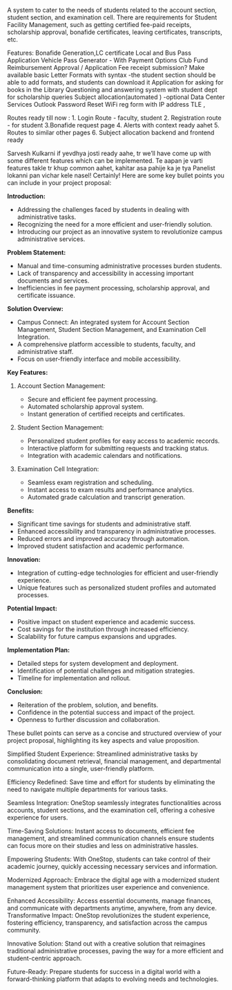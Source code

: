 A system to cater to the needs of students related to the account section, student section, and examination cell. There are requirements for Student Facility Management, such as getting certified fee-paid receipts, scholarship approval, bonafide certificates, leaving certificates, transcripts, etc.


Features:
Bonafide Generation,LC certificate
Local and Bus Pass Application
Vehicle Pass Generator - With Payment Options
Club Fund Reimbursement Approval / Application
Fee receipt submission?
Make available basic Letter Formats with syntax -the student section should be able to add formats, and students can download it
Application for asking for books in the Library
Questioning and answering system with student dept for scholarship queries
Subject allocation(automated ) -optional
Data Center Services
Outlook Password Reset
WiFi reg form with IP address
TLE ,

Routes ready till now : 
	1. Login Route - faculty, student
	2. Registration route - for student
	3.Bonafide request page 
	4. Alerts with context ready aahet
	5. Routes to similar other pages
	6. Subject allocation backend and frontend ready

Sarvesh Kulkarni if yevdhya josti ready aahe, tr we’ll have come up with some different features which can be implemented. Te aapan je varti features takle tr khup common aahet, kahitar asa pahije ka je tya Panelist lokanni pan vichar kele nasel!
Certainly! Here are some key bullet points you can include in your project proposal:

**Introduction:**
- Addressing the challenges faced by students in dealing with administrative tasks.
- Recognizing the need for a more efficient and user-friendly solution.
- Introducing our project as an innovative system to revolutionize campus administrative services.

**Problem Statement:**
- Manual and time-consuming administrative processes burden students.
- Lack of transparency and accessibility in accessing important documents and services.
- Inefficiencies in fee payment processing, scholarship approval, and certificate issuance.

**Solution Overview:**
- Campus Connect: An integrated system for Account Section Management, Student Section Management, and Examination Cell Integration.
- A comprehensive platform accessible to students, faculty, and administrative staff.
- Focus on user-friendly interface and mobile accessibility.

**Key Features:**
1. Account Section Management:
   - Secure and efficient fee payment processing.
   - Automated scholarship approval system.
   - Instant generation of certified receipts and certificates.

2. Student Section Management:
   - Personalized student profiles for easy access to academic records.
   - Interactive platform for submitting requests and tracking status.
   - Integration with academic calendars and notifications.

3. Examination Cell Integration:
   - Seamless exam registration and scheduling.
   - Instant access to exam results and performance analytics.
   - Automated grade calculation and transcript generation.

**Benefits:**
- Significant time savings for students and administrative staff.
- Enhanced accessibility and transparency in administrative processes.
- Reduced errors and improved accuracy through automation.
- Improved student satisfaction and academic performance.

**Innovation:**
- Integration of cutting-edge technologies for efficient and user-friendly experience.
- Unique features such as personalized student profiles and automated processes.

**Potential Impact:**
- Positive impact on student experience and academic success.
- Cost savings for the institution through increased efficiency.
- Scalability for future campus expansions and upgrades.

**Implementation Plan:**
- Detailed steps for system development and deployment.
- Identification of potential challenges and mitigation strategies.
- Timeline for implementation and rollout.

**Conclusion:**
- Reiteration of the problem, solution, and benefits.
- Confidence in the potential success and impact of the project.
- Openness to further discussion and collaboration.

These bullet points can serve as a concise and structured overview of your project proposal, highlighting its key aspects and value proposition.




Simplified Student Experience: Streamlined administrative tasks by consolidating document retrieval, financial management, and departmental communication into a single, user-friendly platform.

Efficiency Redefined: Save time and effort for students by eliminating the need to navigate multiple departments for various tasks.

Seamless Integration: OneStop seamlessly integrates functionalities across accounts, student sections, and the examination cell, offering a cohesive experience for users.

Time-Saving Solutions: Instant access to documents, efficient fee management, and streamlined communication channels ensure students can focus more on their studies and less on administrative hassles.

Empowering Students: With OneStop, students can take control of their academic journey, quickly accessing necessary services and information.

Modernized Approach: Embrace the digital age with a modernized student management system that prioritizes user experience and convenience.

Enhanced Accessibility: Access essential documents, manage finances, and communicate with departments anytime, anywhere, from any device.
Transformative Impact: OneStop revolutionizes the student experience, fostering efficiency, transparency, and satisfaction across the campus community.

Innovative Solution: Stand out with a creative solution that reimagines traditional administrative processes, paving the way for a more efficient and student-centric approach.

Future-Ready: Prepare students for success in a digital world with a forward-thinking platform that adapts to evolving needs and technologies.


